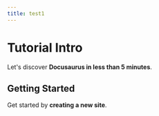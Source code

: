 ```yaml
---
title: test1
---
```


# Tutorial Intro

Let's discover **Docusaurus in less than 5 minutes**.

## Getting Started

Get started by **creating a new site**.
